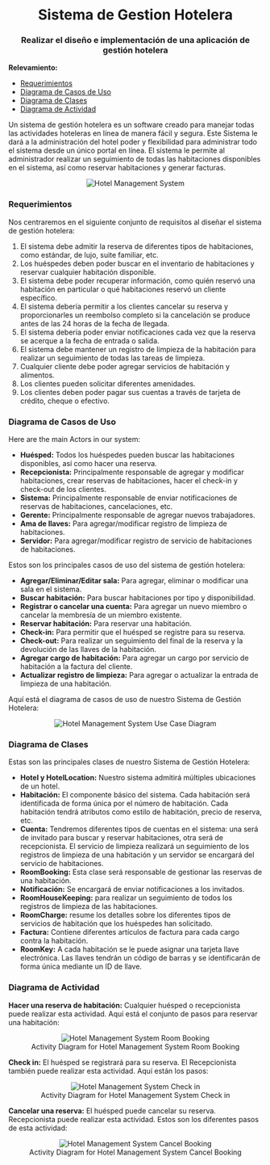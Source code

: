 <h1 align="center">Sistema de Gestion Hotelera</h1>
<h3 align="center">Realizar el diseño e implementación de una aplicación de gestión hotelera</h3>

**Relevamiento:**

* [Requerimientos](#requerimientos)
* [Diagrama de Casos de Uso](#diagrama-de-casos-de-uso)
* [Diagrama de Clases](#diagrama-de-clases)
* [Diagrama de Actividad](#diagrama-de-actividad)

Un sistema de gestión hotelera es un software creado para manejar todas las actividades hoteleras en línea de manera fácil y segura. Este Sistema le dará a la administración del hotel poder y flexibilidad para administrar todo el sistema desde un único portal en línea. El sistema le permite al administrador realizar un seguimiento de todas las habitaciones disponibles en el sistema, así como reservar habitaciones y generar facturas.

<p align="center">
    <img src="https://github.com/ET12Objetos/TrabajoPracticoIntegrador/blob/main/diagramas/sistema-de-gestion-hotelera/hotel-management-system.png" alt="Hotel Management System">
</p>

### Requerimientos

Nos centraremos en el siguiente conjunto de requisitos al diseñar el sistema de gestión hotelera:

1. El sistema debe admitir la reserva de diferentes tipos de habitaciones, como estándar, de lujo, suite familiar, etc.
2. Los huéspedes deben poder buscar en el inventario de habitaciones y reservar cualquier habitación disponible.
3. El sistema debe poder recuperar información, como quién reservó una habitación en particular o qué habitaciones reservó un cliente específico.
4. El sistema debería permitir a los clientes cancelar su reserva y proporcionarles un reembolso completo si la cancelación se produce antes de las 24 horas de la fecha de llegada.
5. El sistema debería poder enviar notificaciones cada vez que la reserva se acerque a la fecha de entrada o salida.
6. El sistema debe mantener un registro de limpieza de la habitación para realizar un seguimiento de todas las tareas de limpieza.
7. Cualquier cliente debe poder agregar servicios de habitación y alimentos.
8. Los clientes pueden solicitar diferentes amenidades.
9. Los clientes deben poder pagar sus cuentas a través de tarjeta de crédito, cheque o efectivo.

### Diagrama de Casos de Uso

Here are the main Actors in our system:

* **Huésped:** Todos los huéspedes pueden buscar las habitaciones disponibles, así como hacer una reserva.
* **Recepcionista:** Principalmente responsable de agregar y modificar habitaciones, crear reservas de habitaciones, hacer el check-in y check-out de los clientes.
* **Sistema:** Principalmente responsable de enviar notificaciones de reservas de habitaciones, cancelaciones, etc.
* **Gerente:** Principalmente responsable de agregar nuevos trabajadores.
* **Ama de llaves:** Para agregar/modificar registro de limpieza de habitaciones.
* **Servidor:** Para agregar/modificar registro de servicio de habitaciones de habitaciones.

Estos son los principales casos de uso del sistema de gestión hotelera:

* **Agregar/Eliminar/Editar sala:** Para agregar, eliminar o modificar una sala en el sistema.
* **Buscar habitación:** Para buscar habitaciones por tipo y disponibilidad.
* **Registrar o cancelar una cuenta:** Para agregar un nuevo miembro o cancelar la membresía de un miembro existente.
* **Reservar habitación:** Para reservar una habitación.
* **Check-in:** Para permitir que el huésped se registre para su reserva.
* **Check-out:** Para realizar un seguimiento del final de la reserva y la devolución de las llaves de la habitación.
* **Agregar cargo de habitación:** Para agregar un cargo por servicio de habitación a la factura del cliente.
* **Actualizar registro de limpieza:** Para agregar o actualizar la entrada de limpieza de una habitación.

Aquí está el diagrama de casos de uso de nuestro Sistema de Gestión Hotelera:

<p align="center">
    <img src="https://github.com/ET12Objetos/TrabajoPracticoIntegrador/blob/main/diagramas/sistema-de-gestion-hotelera/hms-use-case-diagram.svg" alt="Hotel Management System Use Case Diagram">
</p>

### Diagrama de Clases

Estas son las principales clases de nuestro Sistema de Gestión Hotelera:

* **Hotel y HotelLocation:** Nuestro sistema admitirá múltiples ubicaciones de un hotel.
* **Habitación:** El componente básico del sistema. Cada habitación será identificada de forma única por el número de habitación. Cada habitación tendrá atributos como estilo de habitación, precio de reserva, etc.
* **Cuenta:** Tendremos diferentes tipos de cuentas en el sistema: una será de invitado para buscar y reservar habitaciones, otra será de recepcionista. El servicio de limpieza realizará un seguimiento de los registros de limpieza de una habitación y un servidor se encargará del servicio de habitaciones.
* **RoomBooking:** Esta clase será responsable de gestionar las reservas de una habitación.
* **Notificación:** Se encargará de enviar notificaciones a los invitados.
* **RoomHouseKeeping:** para realizar un seguimiento de todos los registros de limpieza de las habitaciones.
* **RoomCharge:** resume los detalles sobre los diferentes tipos de servicios de habitación que los huéspedes han solicitado.
* **Factura:** Contiene diferentes artículos de factura para cada cargo contra la habitación.
* **RoomKey:** A cada habitación se le puede asignar una tarjeta llave electrónica. Las llaves tendrán un código de barras y se identificarán de forma única mediante un ID de llave.

### Diagrama de Actividad

**Hacer una reserva de habitación:** Cualquier huésped o recepcionista puede realizar esta actividad. Aquí está el conjunto de pasos para reservar una habitación:

<p align="center">
    <img src="https://github.com/ET12Objetos/TrabajoPracticoIntegrador/blob/main/diagramas/sistema-de-gestion-hotelera/hms-room-booking-activity-diagram.svg" alt="Hotel Management System Room Booking">
    <br />
    Activity Diagram for Hotel Management System Room Booking
</p>

**Check in:** El huésped se registrará para su reserva. El Recepcionista también puede realizar esta actividad. Aquí están los pasos:

<p align="center">
    <img src="https://github.com/ET12Objetos/TrabajoPracticoIntegrador/blob/main/diagramas/sistema-de-gestion-hotelera/hms-check-in-activity-diagram.svg" alt="Hotel Management System Check in">
    <br />
    Activity Diagram for Hotel Management System Check in
</p>

**Cancelar una reserva:** El huésped puede cancelar su reserva. Recepcionista puede realizar esta actividad. Estos son los diferentes pasos de esta actividad:

<p align="center">
    <img src="https://github.com/ET12Objetos/TrabajoPracticoIntegrador/blob/main/diagramas/sistema-de-gestion-hotelera/hms-cancel-booking-activity-diagram.svg" alt="Hotel Management System Cancel Booking">
    <br />
    Activity Diagram for Hotel Management System Cancel Booking
</p>
